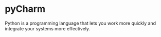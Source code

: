 # pyCharm

Python is a programming language that lets you work more quickly and integrate your systems more effectively.
